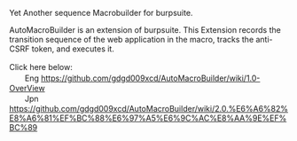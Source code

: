 Yet Another sequence Macrobuilder for burpsuite.

AutoMacroBuilder is an extension of burpsuite. This Extension records the transition sequence of the web application in the macro, tracks the anti-CSRF token, and executes it.

Click here below:　<BR>
　　Eng https://github.com/gdgd009xcd/AutoMacroBuilder/wiki/1.0-OverView<BR>
　　Jpn https://github.com/gdgd009xcd/AutoMacroBuilder/wiki/2.0.%E6%A6%82%E8%A6%81%EF%BC%88%E6%97%A5%E6%9C%AC%E8%AA%9E%EF%BC%89 <BR>
